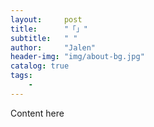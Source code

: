 ```yaml
---
layout:     post
title:      "「」"
subtitle:   " "
author:     "Jalen"
header-img: "img/about-bg.jpg"
catalog: true
tags:
    - 
---
```


Content here

